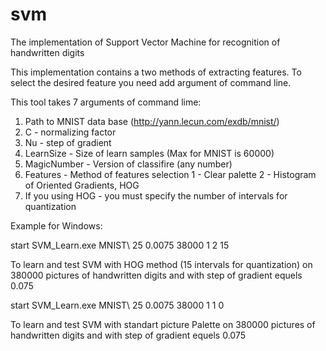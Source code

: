 # svm
The implementation of Support Vector Machine for recognition of handwritten digits

This implementation contains a two methods of extracting features. To select the desired feature you need add argument of command line.

This tool takes 7 arguments of command lime:

1) Path to MNIST data base (http://yann.lecun.com/exdb/mnist/)
2) C - normalizing factor
3) Nu - step of gradient
4) LearnSize - Size of learn samples (Max for MNIST is 60000)
5) MagicNumber - Version of classifire (any number)
6) Features - Method of features selection
   1 - Clear palette
   2 -  Histogram of Oriented Gradients, HOG
 7) If you using HOG - you must specify the number of intervals for quantization
 
 
Example for Windows:
 
start SVM_Learn.exe MNIST\ 25 0.0075 38000 1 2 15
   
To learn and test SVM with HOG method (15 intervals for quantization) on 380000 pictures of handwritten digits and with step of gradient equels 0.075
    
start SVM_Learn.exe MNIST\ 25 0.0075 38000 1 1 0
     
To learn and test SVM with standart picture Palette on 380000 pictures of handwritten digits and with step of gradient equels 0.075
